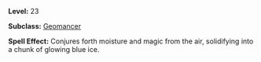 <!-- TITLE: Spell: Summon Glowing Blue Ice -->
<!-- SUBTITLE:  -->

**Level:** 23

**Subclass:** [Geomancer](geomancer)

**Spell Effect:** Conjures forth moisture and magic from the air, solidifying into a chunk of glowing blue ice.